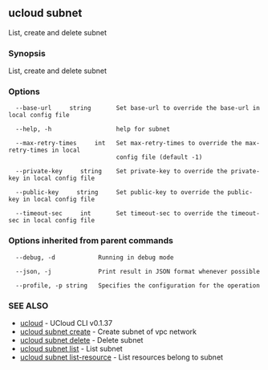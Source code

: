 ## ucloud subnet

List, create and delete subnet

### Synopsis

List, create and delete subnet

### Options

```
  --base-url     string       Set base-url to override the base-url in local config file 

  --help, -h                  help for subnet 

  --max-retry-times     int   Set max-retry-times to override the max-retry-times in local
                              config file (default -1) 

  --private-key     string    Set private-key to override the private-key in local config file 

  --public-key     string     Set public-key to override the public-key in local config file 

  --timeout-sec     int       Set timeout-sec to override the timeout-sec in local config file 

```

### Options inherited from parent commands

```
  --debug, -d            Running in debug mode 

  --json, -j             Print result in JSON format whenever possible 

  --profile, -p string   Specifies the configuration for the operation 

```

### SEE ALSO

* [ucloud](cli/cmd/ucloud)	 - UCloud CLI v0.1.37
* [ucloud subnet create](cli/cmd/ucloud/subnet/create)	 - Create subnet of vpc network
* [ucloud subnet delete](cli/cmd/ucloud/subnet/delete)	 - Delete subnet
* [ucloud subnet list](cli/cmd/ucloud/subnet/list)	 - List subnet
* [ucloud subnet list-resource](cli/cmd/ucloud/subnet/list-resource)	 - List resources belong to subnet

